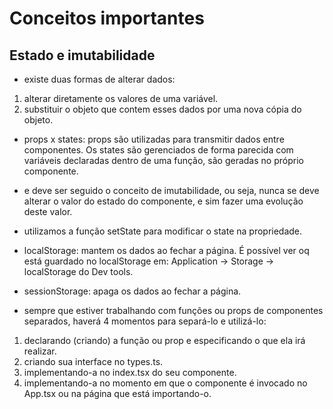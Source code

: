 # Conceitos importantes

## Estado e imutabilidade

- existe duas formas de alterar dados:

1. alterar diretamente os valores de uma variável.
2. substituir o objeto que contem esses dados por uma nova cópia do objeto.

- props x states: props são utilizadas para transmitir dados entre componentes. Os states são gerenciados de forma parecida com variáveis declaradas dentro de uma função, são geradas no próprio componente.

- e deve ser seguido o conceito de imutabilidade, ou seja, nunca se deve alterar o valor do estado do componente, e sim fazer uma evolução deste valor.

- utilizamos a função setState para modificar o state na propriedade.

- localStorage: mantem os dados ao fechar a página. É possível ver oq está guardado no localStorage em: Application -> Storage -> localStorage do Dev tools.

- sessionStorage: apaga os dados ao fechar a página.

- sempre que estiver trabalhando com funções ou props de componentes separados, haverá 4 momentos para separá-lo e utilizá-lo:

1. declarando (criando) a função ou prop e especificando o que ela irá realizar.
2. criando sua interface no types.ts.
3. implementando-a no index.tsx do seu componente.
4. implementando-a no momento em que o componente é invocado no App.tsx ou na página que está importando-o.
